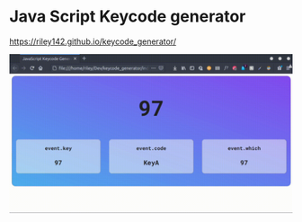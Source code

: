 # Java Script Keycode generator

https://riley142.github.io/keycode_generator/

![Screenshot](https://raw.githubusercontent.com/Riley142/keycode_generator/main/gif.gif)
